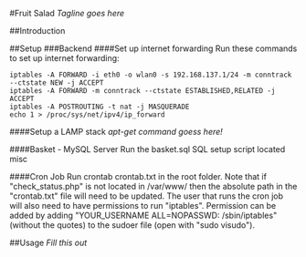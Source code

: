 #Fruit Salad
*Tagline goes here*

##Introduction

##Setup
###Backend
####Set up internet forwarding
Run these commands to set up internet forwarding:

    iptables -A FORWARD -i eth0 -o wlan0 -s 192.168.137.1/24 -m conntrack --ctstate NEW -j ACCEPT
    iptables -A FORWARD -m conntrack --ctstate ESTABLISHED,RELATED -j ACCEPT
    iptables -A POSTROUTING -t nat -j MASQUERADE
    echo 1 > /proc/sys/net/ipv4/ip_forward

####Setup a LAMP stack 
*apt-get command goess here!*

####Basket - MySQL Server
Run the basket.sql SQL setup script located misc

####Cron Job
Run crontab crontab.txt in the root folder. Note that if "check_status.php" is not located in /var/www/ then the absolute path in the "crontab.txt" file will need to be updated. The user that runs the cron job will also need to have permissions to run "iptables". Permission can be added by adding "YOUR_USERNAME ALL=NOPASSWD: /sbin/iptables" (without the quotes) to the sudoer file (open with "sudo visudo").

##Usage
*Fill this out*
